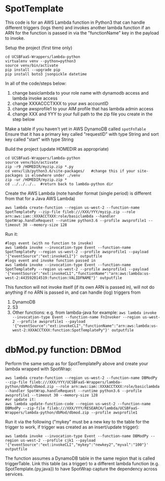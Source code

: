 # SpotTemplate
This code is for an AWS Lambda function in Python3 that can handle different triggers (logs them) and invokes another lambda function if an ARN for the function is passed in via the "functionName" key in the payload to invoke.

Setup the project (first time only)
```
cd UCSBFaaS-Wrappers/lambda-python
virtualenv venv --python=python3
source venv/bin/activate
pip install --upgrade pip
pip install boto3 jsonpickle datetime
```
In all of the code/steps below:
   1) change basiclambda to your role name with dynamodb access and lambda invoke access
   2) change XXXACCCTXXX to your aws accountID
   3) change awsprofile1 to your AIM profile that has lambda admin access
   4) change XXX and YYY to your full path to the zip file you create in the step below

Make a table if you haven't yet in AWS DynamoDB called `spotFnTable`  
Ensure that it has a primary key called "requestID" with type String and sort key called "start" with type String

Build the project (update HOMEDIR as appropriate)
```
cd UCSBFaaS-Wrappers/lambda-python
source venv/bin/activate
zip -r9 /HOMEDIR/myzip.zip *.py
cd venv/lib/python3.6/site-packages/   #change this if your site-packages is elsewhere under ./venv
zip -ur /HOMEDIR/myzip.zip *
cd ../../../..  #return back to lambda-python dir
```

Create the AWS Lambda (note handler format (single period) is different from that for a Java AWS Lambda)
```
aws lambda create-function --region us-west-2 --function-name SpotTemplatePy --zip-file fileb:///XXX/YYY/myzip.zip --role arn:aws:iam::XXXACCTXXX:role/basiclambda --handler SpotWrap.handleRequest --runtime python3.6 --profile awsprofile1 --timeout 30 --memory-size 128
```

Run it:
```
#logs event (with no function to invoke)
aws lambda invoke --invocation-type Event --function-name SpotTemplatePy --region us-west-2 --profile awsprofile1 --payload '{"eventSource":"ext:invokeCLI"}' outputfile
#logs event and invoke function passed in
aws lambda invoke --invocation-type Event --function-name SpotTemplatePy --region us-west-2 --profile awsprofile1 --payload '{"eventSource":"ext:invokeCLI","functionName":"arn:aws:lambda:us-west-2:443592014519:function:VALIDFNAME"}' outputfile
```

This function will not invoke itself (if its own ARN is passed in), will not do anything if no ARN is passed in, and can handle (log) triggers from 
   1) DynamoDB
   2) S3
   3) Other functions: e.g. from lambda-java for example: `aws lambda invoke --invocation-type Event --function-name FnInvoker --region us-west-2 --profile awsprofile1 --payload '{"eventSource":"ext:invokeCLI","functionName":"arn:aws:lambda:us-west-2:XXXACCTXXX:function:SpotTemplatePy"}' outputfile`
   
# dbMod.py function: DBMod
Perform the same setup as for SpotTemplatePy above and create your lambda wrapped with SpotWrap:
```
aws lambda create-function --region us-west-2 --function-name DBModPy --zip-file fileb:///XXX/YYY/UCSBFaaS-Wrappers/lambda-python/dbMod/dbmod.zip --role arn:aws:iam::XXXACCTXXX:role/basiclambda --handler SpotWrap.handleRequest --runtime python3.6 --profile awsprofile1 --timeout 30 --memory-size 128  
#or update it:  
aws lambda update-function-code --region us-west-2 --function-name DBModPy --zip-file fileb:///XXX/YYY/RESEARCH/lambda/UCSBFaaS-Wrappers/lambda-python/dbMod/dbmod.zip --profile awsprofile1
```
Run it via the following ("mykey" must be a new key to the table for the trigger to work, if trigger was created as an insert/update trigger):
```
aws lambda invoke --invocation-type Event --function-name DBModPy --region us-west-2 --profile cjk1 --payload '{"eventSource":"ext:invokeCLI","mykey":"newkey2","myval":"100"}' outputfile
```
The function assumes a DynamoDB table in the same region that is called triggerTable.  Link this table (as a trigger) to a different lambda function (e.g. SpotTemplate.{py,java}) to have SpotWrap capture the dependency across services.
